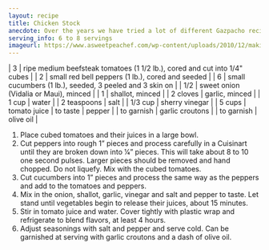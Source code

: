 ```yaml
---
layout: recipe
title: Chicken Stock
anecdote: Over the years we have tried a lot of different Gazpacho recipes because it is a great cold soup for summer and the perfect accompaniment to Paella. This recipe has become our favorite. It is important to use very good sherry vinegar and tomato juice.
serving_info: 6 to 8 servings
imageurl: https://www.asweetpeachef.com/wp-content/uploads/2010/12/making-chicken-stock.png
---
```

<!-- Ingredients -->

| 3 | ripe medium beefsteak tomatoes (1 1/2 lb.), cored and cut into 1/4" cubes |
| 2 | small red bell peppers (1 lb.), cored and seeded |
| 6 | small cucumbers (1 lb.), seeded, 3 peeled and 3 skin on |
| 1/2 | sweet onion (Vidalia or Maui), minced |
| 1 | shallot, minced |
| 2 cloves | garlic, minced |
| 1 cup | water |
| 2 teaspoons | salt |
| 1/3 cup | sherry vinegar |
| 5 cups | tomato juice
| to taste | pepper |
| to garnish | garlic croutons |
| to garnish | olive oil |

<!-- split -->
<!-- Steps -->
1. Place cubed tomatoes and their juices in a large bowl.
2. Cut peppers into rough 1” pieces and process carefully in a Cuisinart until they are broken down into 1⁄4” pieces. This will take about 8 to 10 one second pulses. Larger pieces should be removed and hand chopped. Do not liquefy. Mix with the cubed tomatoes.
3. Cut cucumbers into 1” pieces and process the same way as the peppers and add to the tomatoes and peppers.
4. Mix in the onion, shallot, garlic, vinegar and salt and pepper to taste. Let stand until vegetables begin to release their juices, about 15 minutes.
5. Stir in tomato juice and water. Cover tightly with plastic wrap and refrigerate to blend flavors, at least 4 hours.
6. Adjust seasonings with salt and pepper and serve cold. Can be garnished at serving with garlic croutons and a dash of olive oil. 

